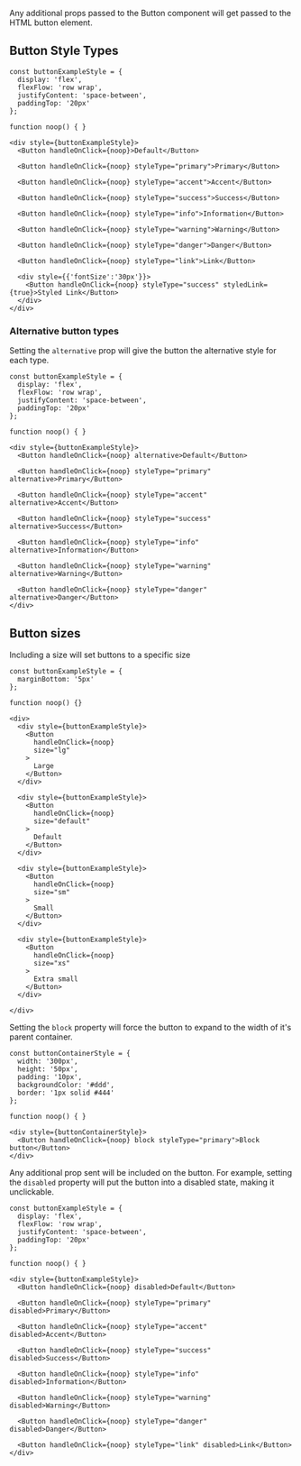 Any additional props passed to the Button component will get passed to the HTML button element.

## Button Style Types

```
const buttonExampleStyle = {
  display: 'flex',
  flexFlow: 'row wrap',
  justifyContent: 'space-between',
  paddingTop: '20px'
};

function noop() { }

<div style={buttonExampleStyle}>
  <Button handleOnClick={noop}>Default</Button>

  <Button handleOnClick={noop} styleType="primary">Primary</Button>

  <Button handleOnClick={noop} styleType="accent">Accent</Button>

  <Button handleOnClick={noop} styleType="success">Success</Button>

  <Button handleOnClick={noop} styleType="info">Information</Button>

  <Button handleOnClick={noop} styleType="warning">Warning</Button>

  <Button handleOnClick={noop} styleType="danger">Danger</Button>

  <Button handleOnClick={noop} styleType="link">Link</Button>

  <div style={{'fontSize':'30px'}}>
    <Button handleOnClick={noop} styleType="success" styledLink={true}>Styled Link</Button>
  </div>
</div>
```

### Alternative button types

Setting the `alternative` prop will give the button the alternative style for each type.

```
const buttonExampleStyle = {
  display: 'flex',
  flexFlow: 'row wrap',
  justifyContent: 'space-between',
  paddingTop: '20px'
};

function noop() { }

<div style={buttonExampleStyle}>
  <Button handleOnClick={noop} alternative>Default</Button>

  <Button handleOnClick={noop} styleType="primary" alternative>Primary</Button>

  <Button handleOnClick={noop} styleType="accent" alternative>Accent</Button>

  <Button handleOnClick={noop} styleType="success" alternative>Success</Button>

  <Button handleOnClick={noop} styleType="info" alternative>Information</Button>

  <Button handleOnClick={noop} styleType="warning" alternative>Warning</Button>

  <Button handleOnClick={noop} styleType="danger" alternative>Danger</Button>
</div>
```

## Button sizes

Including a size will set buttons to a specific size

```
const buttonExampleStyle = {
  marginBottom: '5px'
};

function noop() {}

<div>
  <div style={buttonExampleStyle}>
    <Button
      handleOnClick={noop}
      size="lg"
    >
      Large
    </Button>
  </div>

  <div style={buttonExampleStyle}>
    <Button
      handleOnClick={noop}
      size="default"
    >
      Default
    </Button>
  </div>

  <div style={buttonExampleStyle}>
    <Button
      handleOnClick={noop}
      size="sm"
    >
      Small
    </Button>
  </div>

  <div style={buttonExampleStyle}>
    <Button
      handleOnClick={noop}
      size="xs"
    >
      Extra small
    </Button>
  </div>

</div>
```

Setting the `block` property will force the button to expand to the width of it's parent container.

```
const buttonContainerStyle = {
  width: '300px',
  height: '50px',
  padding: '10px',
  backgroundColor: '#ddd',
  border: '1px solid #444'
};

function noop() { }

<div style={buttonContainerStyle}>
  <Button handleOnClick={noop} block styleType="primary">Block button</Button>
</div>

```

Any additional prop sent will be included on the button. For example, setting the `disabled` property will put the button into a disabled state, making it unclickable.

```
const buttonExampleStyle = {
  display: 'flex',
  flexFlow: 'row wrap',
  justifyContent: 'space-between',
  paddingTop: '20px'
};

function noop() { }

<div style={buttonExampleStyle}>
  <Button handleOnClick={noop} disabled>Default</Button>

  <Button handleOnClick={noop} styleType="primary" disabled>Primary</Button>

  <Button handleOnClick={noop} styleType="accent" disabled>Accent</Button>

  <Button handleOnClick={noop} styleType="success" disabled>Success</Button>

  <Button handleOnClick={noop} styleType="info" disabled>Information</Button>

  <Button handleOnClick={noop} styleType="warning" disabled>Warning</Button>

  <Button handleOnClick={noop} styleType="danger" disabled>Danger</Button>

  <Button handleOnClick={noop} styleType="link" disabled>Link</Button>
</div>


```

